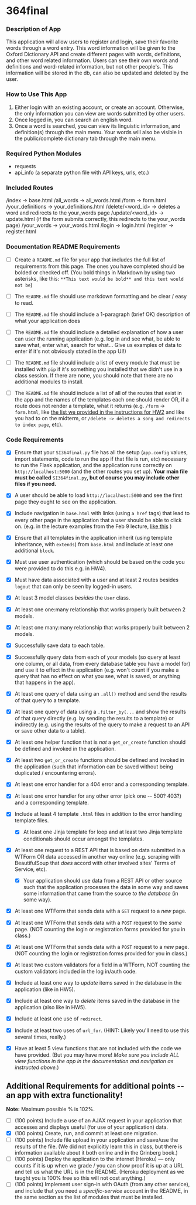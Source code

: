 # 364final

### **Description of App** ###
This application will allow users to register and login, save their favorite words through a word entry. This word information will be given to the Oxford Dictionary API and create different pages with words, definitions, and other word related information. Users can see their own words and definitions and word-related information, but not other people's. This information will be stored in the db, can also be updated and deleted by the user.

### **How to Use This App** ###
1. Either login with an existing account, or create an account. Otherwise, the only information you can view are words submitted by other users.
2. Once logged in, you can search an english word.
3. Once a word is searched, you can view its linguistic information, and definition(s) through the main menu. Your words will also be visible in the public/complete dictionary tab through the main menu.

### **Required Python Modules** ###
- requests
- api_info (a separate python file with API keys, urls, etc.)

### **Included Routes** ###
/index -> base.html
/all_words -> all_words.html
/form -> form.html
/your_definitions -> your_definitions.html
/delete/<word_id> -> deletes a word and redirects to the your_words page
/update/<word_id> -> update.html (if the form submits correctly, this redirects to the your_words page)
/your_words -> your_words.html
/login -> login.html
/register -> register.html

### **Documentation README Requirements**

- [ ] Create a `README.md` file for your app that includes the full list of requirements from this page. The ones you have completed should be bolded or checked off. (You bold things in Markdown by using two asterisks, like this: `**This text would be bold** and this text would not be`)

- [ ] The `README.md` file should use markdown formatting and be clear / easy to read.

- [ ] The `README.md` file should include a 1-paragraph (brief OK) description of what your application does

- [ ] The `README.md` file should include a detailed explanation of how a user can user the running application (e.g. log in and see what, be able to save what, enter what, search for what... Give us examples of data to enter if it's not obviously stated in the app UI!)

- [ ] The `README.md` file should include a list of every module that must be installed with `pip` if it's something you installed that we didn't use in a class session. If there are none, you should note that there are no additional modules to install.

- [ ] The `README.md` file should include a list of all of the routes that exist in the app and the names of the templates each one should render OR, if a route does not render a template, what it returns (e.g. `/form` -> `form.html`, like [the list we provided in the instructions for HW2](https://www.dropbox.com/s/3a83ykoz79tqn8r/Screenshot%202018-02-15%2013.27.52.png?dl=0) and like you had to on the midterm, or `/delete -> deletes a song and redirects to index page`, etc).

### **Code Requirements** ###
- [X] Ensure that your `SI364final.py` file has all the setup (`app.config` values, import statements, code to run the app if that file is run, etc) necessary to run the Flask application, and the application runs correctly on `http://localhost:5000` (and the other routes you set up). **Your main file must be called** `SI364final.py`**, but of course you may include other files if you need.**

- [X] A user should be able to load `http://localhost:5000` and see the first page they ought to see on the application.

- [X] Include navigation in `base.html` with links (using `a href` tags) that lead to every other page in the application that a user should be able to click on. (e.g. in the lecture examples from the Feb 9 lecture, [like this](https://www.dropbox.com/s/hjcls4cfdkqwy84/Screenshot%202018-02-15%2013.26.32.png?dl=0) )

- [X] Ensure that all templates in the application inherit (using template inheritance, with `extends`) from `base.html` and include at least one additional `block`.

- [X] Must use user authentication (which should be based on the code you were provided to do this e.g. in HW4).

- [X] Must have data associated with a user and at least 2 routes besides `logout` that can only be seen by logged-in users.

- [X] At least 3 model classes *besides* the `User` class.

- [X] At least one one:many relationship that works properly built between 2 models.

- [X] At least one many:many relationship that works properly built between 2 models.

- [X] Successfully save data to each table.

- [X] Successfully query data from each of your models (so query at least one column, or all data, from every database table you have a model for) and use it to effect in the application (e.g. won't count if you make a query that has no effect on what you see, what is saved, or anything that happens in the app).

- [X] At least one query of data using an `.all()` method and send the results of that query to a template.

- [X] At least one query of data using a `.filter_by(...` and show the results of that query directly (e.g. by sending the results to a template) or indirectly (e.g. using the results of the query to make a request to an API or save other data to a table).

- [X] At least one helper function that is *not* a `get_or_create` function should be defined and invoked in the application.

- [X] At least two `get_or_create` functions should be defined and invoked in the application (such that information can be saved without being duplicated / encountering errors).

- [X] At least one error handler for a 404 error and a corresponding template.

- [X] At least one error handler for any other error (pick one -- 500? 403?) and a corresponding template.

- [X] Include at least 4 template `.html` files in addition to the error handling template files.

  - [X] At least one Jinja template for loop and at least two Jinja template conditionals should occur amongst the templates.

- [X] At least one request to a REST API that is based on data submitted in a WTForm OR data accessed in another way online (e.g. scraping with BeautifulSoup that *does* accord with other involved sites' Terms of Service, etc).

  - [X] Your application should use data from a REST API or other source such that the application processes the data in some way and saves some information that came from the source *to the database* (in some way).

- [X] At least one WTForm that sends data with a `GET` request to a *new* page.

- [X] At least one WTForm that sends data with a `POST` request to the *same* page. (NOT counting the login or registration forms provided for you in class.)

- [X] At least one WTForm that sends data with a `POST` request to a *new* page. (NOT counting the login or registration forms provided for you in class.)

- [X] At least two custom validators for a field in a WTForm, NOT counting the custom validators included in the log in/auth code.

- [X] Include at least one way to *update* items saved in the database in the application (like in HW5).

- [X] Include at least one way to *delete* items saved in the database in the application (also like in HW5).

- [X] Include at least one use of `redirect`.

- [X] Include at least two uses of `url_for`. (HINT: Likely you'll need to use this several times, really.)

- [X] Have at least 5 view functions that are not included with the code we have provided. (But you may have more! *Make sure you include ALL view functions in the app in the documentation and navigation as instructed above.*)


## Additional Requirements for additional points -- an app with extra functionality!

**Note:** Maximum possible % is 102%.

- [ ] (100 points) Include a use of an AJAX request in your application that accesses and displays useful (for use of your application) data.
- [X]  (100 points) Create, run, and commit at least one migration.
- [ ] (100 points) Include file upload in your application and save/use the results of the file. (We did not explicitly learn this in class, but there is information available about it both online and in the Grinberg book.)
- [ ]  (100 points) Deploy the application to the internet (Heroku) — only counts if it is up when we grade / you can show proof it is up at a URL and tell us what the URL is in the README. (Heroku deployment as we taught you is 100% free so this will not cost anything.)
- [ ]  (100 points) Implement user sign-in with OAuth (from any other service), and include that you need a *specific-service* account in the README, in the same section as the list of modules that must be installed.
